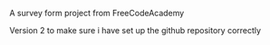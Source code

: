 A survey form project from FreeCodeAcademy

Version 2 to make sure i have set up the github repository correctly
